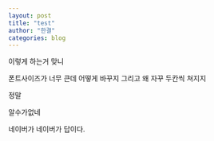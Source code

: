 ```yaml
---
layout: post
title: "test"
author: "한결"
categories: blog
---
```


이렇게 하는거 맞니

폰트사이즈가 너무 큰데 어떻게 바꾸지
그리고 왜 자꾸
두칸씩 쳐지지

정말

알수가없네

네이버가 
네이버가 답이다.



